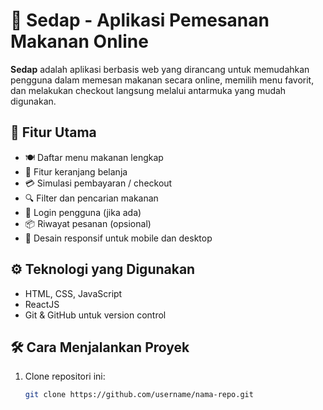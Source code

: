 # 🍔 Sedap - Aplikasi Pemesanan Makanan Online

**Sedap** adalah aplikasi berbasis web yang dirancang untuk memudahkan pengguna dalam memesan makanan secara online, memilih menu favorit, dan melakukan checkout langsung melalui antarmuka yang mudah digunakan.

## 🎯 Fitur Utama

- 🍽️ Daftar menu makanan lengkap
- 🛒 Fitur keranjang belanja
- 💳 Simulasi pembayaran / checkout
- 🔍 Filter dan pencarian makanan
- 👤 Login pengguna (jika ada)
- 📦 Riwayat pesanan (opsional)
- 📱 Desain responsif untuk mobile dan desktop

## ⚙️ Teknologi yang Digunakan

- HTML, CSS, JavaScript
- ReactJS
- Git & GitHub untuk version control

## 🛠️ Cara Menjalankan Proyek

1. Clone repositori ini:
   ```bash
   git clone https://github.com/username/nama-repo.git
